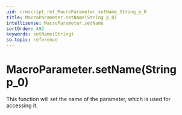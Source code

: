 ```yaml
---
uid: crmscript_ref_MacroParameter_setName_String_p_0
title: MacroParameter.setName(String p_0)
intellisense: MacroParameter.setName
sortOrder: 492
keywords: setName(String)
so.topic: reference
---
```


# MacroParameter.setName(String p_0)

This function will set the name of the parameter, which is used for accessing it.

